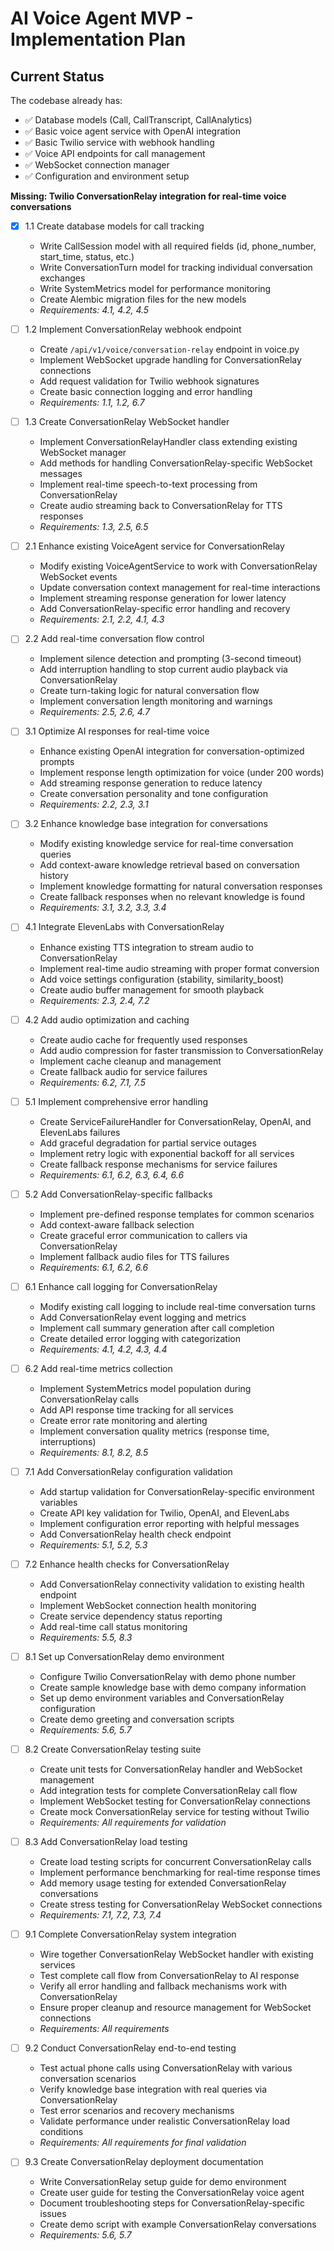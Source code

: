 # AI Voice Agent MVP - Implementation Plan

## Current Status
The codebase already has:
- ✅ Database models (Call, CallTranscript, CallAnalytics)
- ✅ Basic voice agent service with OpenAI integration
- ✅ Basic Twilio service with webhook handling
- ✅ Voice API endpoints for call management
- ✅ WebSocket connection manager
- ✅ Configuration and environment setup

**Missing: Twilio ConversationRelay integration for real-time voice conversations**

- [x] 1.1 Create database models for call tracking
  - Write CallSession model with all required fields (id, phone_number, start_time, status, etc.)
  - Write ConversationTurn model for tracking individual conversation exchanges
  - Write SystemMetrics model for performance monitoring
  - Create Alembic migration files for the new models
  - _Requirements: 4.1, 4.2, 4.5_

- [ ] 1.2 Implement ConversationRelay webhook endpoint
  - Create `/api/v1/voice/conversation-relay` endpoint in voice.py
  - Implement WebSocket upgrade handling for ConversationRelay connections
  - Add request validation for Twilio webhook signatures
  - Create basic connection logging and error handling
  - _Requirements: 1.1, 1.2, 6.7_

- [ ] 1.3 Create ConversationRelay WebSocket handler
  - Implement ConversationRelayHandler class extending existing WebSocket manager
  - Add methods for handling ConversationRelay-specific WebSocket messages
  - Implement real-time speech-to-text processing from ConversationRelay
  - Create audio streaming back to ConversationRelay for TTS responses
  - _Requirements: 1.3, 2.5, 6.5_

- [ ] 2.1 Enhance existing VoiceAgent service for ConversationRelay
  - Modify existing VoiceAgentService to work with ConversationRelay WebSocket events
  - Update conversation context management for real-time interactions
  - Implement streaming response generation for lower latency
  - Add ConversationRelay-specific error handling and recovery
  - _Requirements: 2.1, 2.2, 4.1, 4.3_

- [ ] 2.2 Add real-time conversation flow control
  - Implement silence detection and prompting (3-second timeout)
  - Add interruption handling to stop current audio playback via ConversationRelay
  - Create turn-taking logic for natural conversation flow
  - Implement conversation length monitoring and warnings
  - _Requirements: 2.5, 2.6, 4.7_

- [ ] 3.1 Optimize AI responses for real-time voice
  - Enhance existing OpenAI integration for conversation-optimized prompts
  - Implement response length optimization for voice (under 200 words)
  - Add streaming response generation to reduce latency
  - Create conversation personality and tone configuration
  - _Requirements: 2.2, 2.3, 3.1_

- [ ] 3.2 Enhance knowledge base integration for conversations
  - Modify existing knowledge service for real-time conversation queries
  - Add context-aware knowledge retrieval based on conversation history
  - Implement knowledge formatting for natural conversation responses
  - Create fallback responses when no relevant knowledge is found
  - _Requirements: 3.1, 3.2, 3.3, 3.4_

- [ ] 4.1 Integrate ElevenLabs with ConversationRelay
  - Enhance existing TTS integration to stream audio to ConversationRelay
  - Implement real-time audio streaming with proper format conversion
  - Add voice settings configuration (stability, similarity_boost)
  - Create audio buffer management for smooth playback
  - _Requirements: 2.3, 2.4, 7.2_

- [ ] 4.2 Add audio optimization and caching
  - Create audio cache for frequently used responses
  - Add audio compression for faster transmission to ConversationRelay
  - Implement cache cleanup and management
  - Create fallback audio for service failures
  - _Requirements: 6.2, 7.1, 7.5_

- [ ] 5.1 Implement comprehensive error handling
  - Create ServiceFailureHandler for ConversationRelay, OpenAI, and ElevenLabs failures
  - Add graceful degradation for partial service outages
  - Implement retry logic with exponential backoff for all services
  - Create fallback response mechanisms for service failures
  - _Requirements: 6.1, 6.2, 6.3, 6.4, 6.6_

- [ ] 5.2 Add ConversationRelay-specific fallbacks
  - Implement pre-defined response templates for common scenarios
  - Add context-aware fallback selection
  - Create graceful error communication to callers via ConversationRelay
  - Implement fallback audio files for TTS failures
  - _Requirements: 6.1, 6.2, 6.6_

- [ ] 6.1 Enhance call logging for ConversationRelay
  - Modify existing call logging to include real-time conversation turns
  - Add ConversationRelay event logging and metrics
  - Implement call summary generation after call completion
  - Create detailed error logging with categorization
  - _Requirements: 4.1, 4.2, 4.3, 4.4_

- [ ] 6.2 Add real-time metrics collection
  - Implement SystemMetrics model population during ConversationRelay calls
  - Add API response time tracking for all services
  - Create error rate monitoring and alerting
  - Implement conversation quality metrics (response time, interruptions)
  - _Requirements: 8.1, 8.2, 8.5_

- [ ] 7.1 Add ConversationRelay configuration validation
  - Add startup validation for ConversationRelay-specific environment variables
  - Create API key validation for Twilio, OpenAI, and ElevenLabs
  - Implement configuration error reporting with helpful messages
  - Add ConversationRelay health check endpoint
  - _Requirements: 5.1, 5.2, 5.3_

- [ ] 7.2 Enhance health checks for ConversationRelay
  - Add ConversationRelay connectivity validation to existing health endpoint
  - Implement WebSocket connection health monitoring
  - Create service dependency status reporting
  - Add real-time call status monitoring
  - _Requirements: 5.5, 8.3_

- [ ] 8.1 Set up ConversationRelay demo environment
  - Configure Twilio ConversationRelay with demo phone number
  - Create sample knowledge base with demo company information
  - Set up demo environment variables and ConversationRelay configuration
  - Create demo greeting and conversation scripts
  - _Requirements: 5.6, 5.7_

- [ ] 8.2 Create ConversationRelay testing suite
  - Create unit tests for ConversationRelay handler and WebSocket management
  - Add integration tests for complete ConversationRelay call flow
  - Implement WebSocket testing for ConversationRelay connections
  - Create mock ConversationRelay service for testing without Twilio
  - _Requirements: All requirements for validation_

- [ ] 8.3 Add ConversationRelay load testing
  - Create load testing scripts for concurrent ConversationRelay calls
  - Implement performance benchmarking for real-time response times
  - Add memory usage testing for extended ConversationRelay conversations
  - Create stress testing for ConversationRelay WebSocket connections
  - _Requirements: 7.1, 7.2, 7.3, 7.4_

- [ ] 9.1 Complete ConversationRelay system integration
  - Wire together ConversationRelay WebSocket handler with existing services
  - Test complete call flow from ConversationRelay to AI response
  - Verify all error handling and fallback mechanisms work with ConversationRelay
  - Ensure proper cleanup and resource management for WebSocket connections
  - _Requirements: All requirements_

- [ ] 9.2 Conduct ConversationRelay end-to-end testing
  - Test actual phone calls using ConversationRelay with various conversation scenarios
  - Verify knowledge base integration with real queries via ConversationRelay
  - Test error scenarios and recovery mechanisms
  - Validate performance under realistic ConversationRelay load conditions
  - _Requirements: All requirements for final validation_

- [ ] 9.3 Create ConversationRelay deployment documentation
  - Write ConversationRelay setup guide for demo environment
  - Create user guide for testing the ConversationRelay voice agent
  - Document troubleshooting steps for ConversationRelay-specific issues
  - Create demo script with example ConversationRelay conversations
  - _Requirements: 5.6, 5.7_